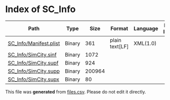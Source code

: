# Index of SC_Info

| Path | Type | Size | Format | Language | DiE Info | Notes | Hash |
| --- | --- | --- | --- | --- | --- | --- | --- |
| [SC_Info/Manifest.plist](./SC_Info/Manifest.plist) | Binary | 361 | plain text[LF] | XML(1.0) |  |  | fd51def3b89d00838c49d67956a8e00c6df01d724a25ce75dc9ed538e04d3a51 |
| [SC_Info/SimCity.sinf](./SC_Info/SimCity.sinf) | Binary | 1072 |  |  |  |  | b7bdef6288c386eceb4067658db5eb037e25e492b0d7a2fa7b901d0ec0cfdb5f |
| [SC_Info/SimCity.supf](./SC_Info/SimCity.supf) | Binary | 924 |  |  |  |  | 9e56994868d0f859369d3ad5f3747f0a06e1695391dd0750010e5ba16938653d |
| [SC_Info/SimCity.supp](./SC_Info/SimCity.supp) | Binary | 200964 |  |  |  |  | 16f3d59c1c3232506b7cfab5dd415b5d3fb59631f909c68b179d501d2b949eca |
| [SC_Info/SimCity.supx](./SC_Info/SimCity.supx) | Binary | 80 |  |  |  |  | 5a61fedb71ee8b51483e09742bfa9ed93ac829d7627fee34f8e9aed6cb3c3506 |


This file was **generated** from [files.csv](../../../../../../../../../files.csv). Please do not edit it directly.
